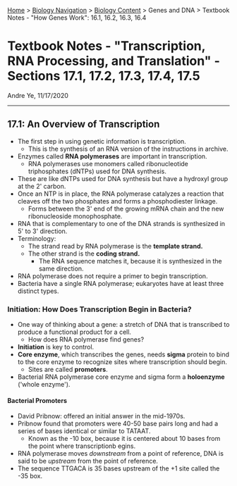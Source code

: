 [Home](https://andre-ye.github.io) > [Biology Navigation](https://andre-ye.github.io/biology/biology_navigation) > [Biology Content](https://andre-ye.github.io/biology/biology_navigation#biology-content) > Genes and DNA > Textbook Notes - "How Genes Work": 16.1, 16.2, 16.3, 16.4

# Textbook Notes - "Transcription, RNA Processing, and Translation" - Sections 17.1, 17.2, 17.3, 17.4, 17.5
Andre Ye, 11/17/2020

---

## 17.1: An Overview of Transcription
- The first step in using genetic information is transcription.
  - This is the synthesis of an RNA version of the instructions in archive.
- Enzymes called **RNA polymerases** are important in transcription.
  - RNA polymerases use monomers called ribonucleotide triphosphates (dNTPs) used for DNA synthesis.
- These are like dNTPs used for DNA synthesis but have a hydroxyl group at the 2' carbon.
- Once an NTP is in place, the RNA polymerase catalyzes a reaction that cleaves off the two phosphates and forms a phosphodiester linkage.
  - Forms between the 3' end of the growing mRNA chain and the new ribonucleoside monophosphate.
- RNA that is complementary to one of the DNA strands is synthesized in 5' to 3' direction.
- Terminology:
  - The strand read by RNA polymerase is the **template strand.**
  - The other strand is the **coding strand.**
    - The RNA sequence matches it, because it is synthesized in the same direction.
- RNA polymerase does not require a primer to begin transcription.
- Bacteria have a single RNA polymerase; eukaryotes have at least three distinct types.

### Initiation: How Does Transcription Begin in Bacteria?
- One way of thinking about a gene: a stretch of DNA that is transcribed to produce a functional product for a cell.
  - How does RNA polymerase find genes?
- **Initiation** is key to control.
- **Core enzyme**, which transcribes the genes, needs **sigma** protein to bind to the core enzyme to recognize sites where transcription should begin.
  - Sites are called **promoters**.
- Bacterial RNA polymerase core enzyme and sigma form a **holoenzyme** ('whole enzyme').

#### Bacterial Promoters
- David Pribnow: offered an initial answer in the mid-1970s.
- Pribnow found that promoters were 40-50 base pairs long and had a series of bases identical or similar to TATAAT.
  - Known as the -10 box, because it is centered about 10 bases from the point where transcriptionb egins.
- RNA polymerase moves *downstream* from a point of reference, DNA is said to be *upstream* from the point of reference.
- The sequence TTGACA is 35 bases upstream of the +1 site called the -35 box.


















